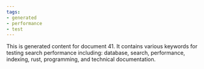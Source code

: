 ```yaml
---
tags:
- generated
- performance
- test
---
```

This is generated content for document 41. It contains various keywords for testing search performance including: database, search, performance, indexing, rust, programming, and technical documentation.